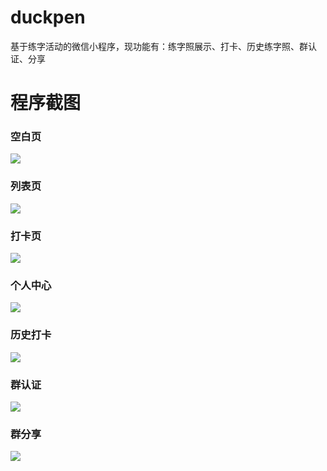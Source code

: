 # duckpen
基于练字活动的微信小程序，现功能有：练字照展示、打卡、历史练字照、群认证、分享

# 程序截图

### 空白页
![](http://7jpswm.com1.z0.glb.clouddn.com/%E7%A9%BA%E7%99%BD%E9%A1%B5.JPG)

### 列表页
![](http://7jpswm.com1.z0.glb.clouddn.com/%E5%88%97%E8%A1%A8%E9%A1%B5.JPG)

### 打卡页
![](http://7jpswm.com1.z0.glb.clouddn.com/%E6%89%93%E5%8D%A1%E4%B9%9F.JPG)

### 个人中心
![](http://7jpswm.com1.z0.glb.clouddn.com/%E4%B8%AA%E4%BA%BA%E4%B8%AD%E5%BF%83%E9%A1%B5.JPG)

### 历史打卡
![](http://7jpswm.com1.z0.glb.clouddn.com/%E5%8E%86%E5%8F%B2%E6%89%93%E5%8D%A1%E9%A1%B5.JPG)

### 群认证
![](http://7jpswm.com1.z0.glb.clouddn.com/%E7%BE%A4%E8%AE%A4%E8%AF%81%E9%A1%B5.JPG)

### 群分享
![](http://7jpswm.com1.z0.glb.clouddn.com/%E7%BE%A4%E5%88%86%E4%BA%AB%E9%A1%B5.JPG)

